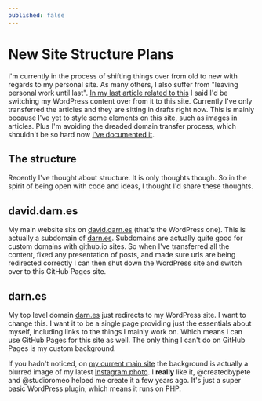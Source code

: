 ```yaml
---
published: false
---
```


# New Site Structure Plans

I'm currently in the process of shifting things over from old to new with regards to my personal site. As many others, I also suffer from "leaving personal work until last". [In my last article related to this](https://github.com/daviddarnes/daviddarnes.github.io/blob/master/_posts/2015-03-24-hello-github.md) I said I'd be switching my WordPress content over from it to this site. Currently I've only transferred the articles and they are sitting in drafts right now. This is mainly because I've yet to style some elements on this site, such as images in articles. Plus I'm avoiding the dreaded domain transfer process, which shouldn't be so hard now [I've documented it](http://daviddarnes.github.io/articles/github-pages-custom-domains/).

## The structure

Recently I've thought about structure. It is only thoughts though. So in the spirit of being open with code and ideas, I thought I'd share these thoughts.

## david.darn.es

My main website sits on [david.darn.es](http://david.darn.es) (that's the WordPress one). This is actually a subdomain of [darn.es](http://darn.es). Subdomains are actually quite good for custom domains with github.io sites. So when I've transferred all the content, fixed any presentation of posts, and made sure urls are being redirected correctly I can then shut down the WordPress site and switch over to this GitHub Pages site.

## darn.es

My top level domain [darn.es](http://darn.es) just redirects to my WordPress site. I want to change this. I want it to be a single page providing just the essentials about myself, including links to the things I mainly work on. Which means I can use GitHub Pages for this site as well. The only thing I can't do on GitHub Pages is my custom background.

If you hadn't noticed, on [my current main site](http://darn.es) the background is actually a blurred image of my latest [Instagram photo](http://instagram.com/daviddarnes). I **really** like it, @createdbypete and @studioromeo helped me create it a few years ago. It's just a super basic WordPress plugin, which means it runs on PHP. 